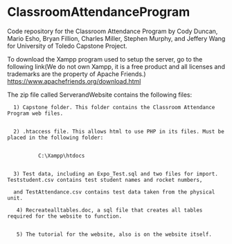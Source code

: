 # ClassroomAttendanceProgram
Code repository for the Classroom Attendance Program by Cody Duncan, Mario Esho, Bryan Fillion, Charles Miller, Stephen Murphy, and Jeffery Wang for University of Toledo Capstone Project. 

To download the Xampp program used to setup the server, go to the following link(We do not own Xampp, it is a free product and all licenses and trademarks are the property of Apache Friends.)
https://www.apachefriends.org/download.html


The zip file called ServerandWebsite contains the following files:


      1) Capstone folder. This folder contains the Classroom Attendance Program web files.
      
      
      2) .htaccess file. This allows html to use PHP in its files. Must be placed in the following folder:
      
      
              C:\Xampp\htdocs
              
              
      3) Test data, including an Expo_Test.sql and two files for import. Teststudent.csv contains test student names and rocket numbers,
      
      and TestAttendance.csv contains test data taken from the physical unit. 
      
       4) Recreatealltables.doc, a sql file that creates all tables required for the website to function. 
       
       
       5) The tutorial for the website, also is on the website itself. 
